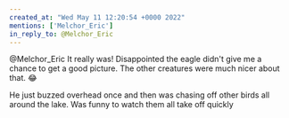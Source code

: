 ```yaml
---
created_at: "Wed May 11 12:20:54 +0000 2022"
mentions: ['Melchor_Eric']
in_reply_to: @Melchor_Eric
---
```


@Melchor_Eric It really was! Disappointed the eagle didn't give me a chance to get a good picture. The other creatures were much nicer about that. 😂 

He just buzzed overhead once and then was chasing off other birds all around the lake. Was funny to watch them all take off quickly